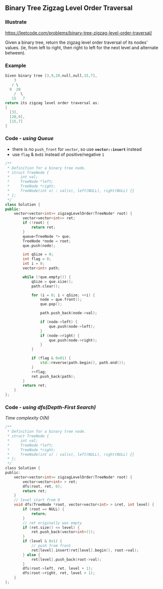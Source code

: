 ## Binary Tree Zigzag Level Order Traversal
### Illustrate
<https://leetcode.com/problems/binary-tree-zigzag-level-order-traversal/>

Given a binary tree, return the zigzag level order traversal of its nodes' values. (ie, from left to right, then right to left for the next level and alternate between).

### Example
```c
Given binary tree [3,9,20,null,null,15,7],
    3
   / \
  9  20
    /  \
   15   7
return its zigzag level order traversal as:
[
  [3],
  [20,9],
  [15,7]
]
```

### Code - _using Queue_

- there is no `push_front` for `vector`, so use **`vector::insert`** instead
- use `flag` & `0x01` instead of positive/negative `1`

```c++
/**
 * Definition for a binary tree node.
 * struct TreeNode {
 *     int val;
 *     TreeNode *left;
 *     TreeNode *right;
 *     TreeNode(int x) : val(x), left(NULL), right(NULL) {}
 * };
 */
class Solution {
public:
    vector<vector<int>> zigzagLevelOrder(TreeNode* root) {
        vector<vector<int>> ret;
        if (!root) {
            return ret;
        }
        queue<TreeNode *> que;
        TreeNode *node = root;
        que.push(node);

        int qSize = 0;
        int flag = 0;
        int i = 0;
        vector<int> path;

        while (!que.empty()) {
            qSize = que.size();
            path.clear();

            for (i = 0; i < qSize; ++i) {
                node = que.front();
                que.pop();

                path.push_back(node->val);

                if (node->left) {
                    que.push(node->left);
                }
                if (node->right) {
                    que.push(node->right);
                }
            }

            if (flag & 0x01) {
                std::reverse(path.begin(), path.end());
            }
            ++flag;
            ret.push_back(path);
        }
        return ret;
    }
};
```

### Code - _using dfs(Depth-First Search)_

_Time complexity O(N)_

```c
/**
 * Definition for a binary tree node.
 * struct TreeNode {
 *     int val;
 *     TreeNode *left;
 *     TreeNode *right;
 *     TreeNode(int x) : val(x), left(NULL), right(NULL) {}
 * };
 */
class Solution {
public:
    vector<vector<int>> zigzagLevelOrder(TreeNode* root) {
        vector<vector<int> > ret;
        dfs(root, ret, 0);
        return ret;
    }
    // level start from 0
    void dfs(TreeNode *root, vector<vector<int> > &ret, int level) {
        if (root == NULL) {
            return;
        }
        // ret originally was empty
        if (ret.size() <= level) {
            ret.push_back(vector<int>());
        }
        if (level & 0x1) {
            // push from front
            ret[level].insert(ret[level].begin(), root->val);
        } else {
            ret[level].push_back(root->val);
        }
        dfs(root->left, ret, level + 1);
        dfs(root->right, ret, level + 1);
    }
};
```
